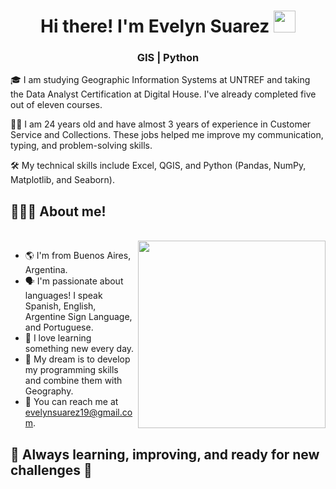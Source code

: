 <h1 align="center"><b> Hi there! I'm Evelyn Suarez </b><img src="https://media.giphy.com/media/hvRJCLFzcasrR4ia7z/giphy.gif" width="35"></h1>

<h3 align="center"> GIS | Python  </h3>

🎓 I am studying Geographic Information Systems at UNTREF and taking the Data Analyst Certification at Digital House. I've already completed five out of eleven courses.

👩‍💻 I am 24 years old and have almost 3 years of experience in Customer Service and Collections. These jobs helped me improve my communication, typing, and problem-solving skills.

🛠️ My technical skills include Excel, QGIS, and Python (Pandas, NumPy, Matplotlib, and Seaborn).

## 👨🏻‍💻 About me!
<br>
<img src="https://website-crimea.ru/wp-content/uploads/github/message.gif" width="300px" align="right">

- 🌎 I'm from Buenos Aires, Argentina.
- 🗣️ I'm passionate about languages! I speak Spanish, English, Argentine Sign Language, and Portuguese.
- 🧠 I love learning something new every day.
- 💭 My dream is to develop my programming skills and combine them with Geography.
- 📧 You can reach me at evelynsuarez19@gmail.com.


## 🌟 Always learning, improving, and ready for new challenges 🌟




